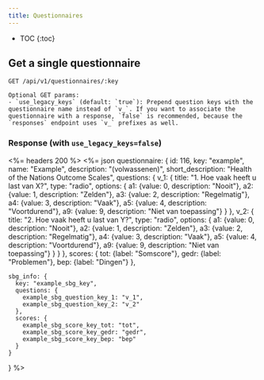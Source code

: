 ```yaml
---
title: Questionnaires
---
```


* TOC
{:toc}

## Get a single questionnaire

    GET /api/v1/questionnaires/:key

    Optional GET params:
    - `use_legacy_keys` (default: `true`): Prepend question keys with the questionnaire name instead of `v_`. If you want to associate the questionnaire with a response, `false` is recommended, because the `responses` endpoint uses `v_` prefixes as well.

### Response (with `use_legacy_keys=false`)

<%= headers 200 %>
<%= json questionnaire: {
    id: 116,
    key: "example",
    name: "Example",
    description: "(volwassenen)",
    short_description: "Health of the Nations Outcome Scales",
    questions: {
      v_1: {
        title: "1. Hoe vaak heeft u last van X?",
        type: "radio",
        options: {
          a1: {value: 0, description: "Nooit"},
          a2: {value: 1, description: "Zelden"},
          a3: {value: 2, description: "Regelmatig"},
          a4: {value: 3, description: "Vaak"},
          a5: {value: 4, description: "Voortdurend"},
          a9: {value: 9, description: "Niet van toepassing"}
        }
      },
      v_2: {
        title: "2. Hoe vaak heeft u last van Y?",
        type: "radio",
        options: {
          a1: {value: 0, description: "Nooit"},
          a2: {value: 1, description: "Zelden"},
          a3: {value: 2, description: "Regelmatig"},
          a4: {value: 3, description: "Vaak"},
          a5: {value: 4, description: "Voortdurend"},
          a9: {value: 9, description: "Niet van toepassing"}
        }
      }
    },
    scores: {
      tot:  {label: "Somscore"},
      gedr: {label: "Problemen"},
      bep:  {label: "Dingen"}
    },

    sbg_info: {
      key: "example_sbg_key",
      questions: {
        example_sbg_question_key_1: "v_1",
        example_sbg_question_key_2: "v_2"
      },
      scores: {
        example_sbg_score_key_tot: "tot",
        example_sbg_score_key_gedr: "gedr",
        example_sbg_score_key_bep: "bep"
      }
    }
  }
 %>
